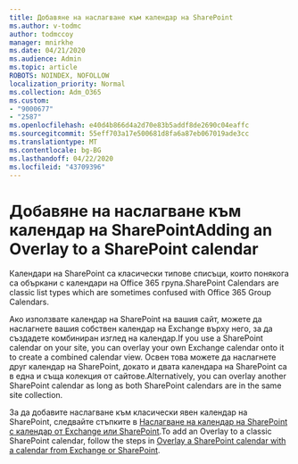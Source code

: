 ```yaml
---
title: Добавяне на наслагване към календар на SharePoint
ms.author: v-todmc
author: todmccoy
manager: mnirkhe
ms.date: 04/21/2020
ms.audience: Admin
ms.topic: article
ROBOTS: NOINDEX, NOFOLLOW
localization_priority: Normal
ms.collection: Adm_O365
ms.custom:
- "9000677"
- "2587"
ms.openlocfilehash: e40d4b866d4a2d70e83b5addf8de2690c04eaffc
ms.sourcegitcommit: 55eff703a17e500681d8fa6a87eb067019ade3cc
ms.translationtype: MT
ms.contentlocale: bg-BG
ms.lasthandoff: 04/22/2020
ms.locfileid: "43709396"
---
```

# <a name="adding-an-overlay-to-a-sharepoint-calendar"></a><span data-ttu-id="e44e7-102">Добавяне на наслагване към календар на SharePoint</span><span class="sxs-lookup"><span data-stu-id="e44e7-102">Adding an Overlay to a SharePoint calendar</span></span>

<span data-ttu-id="e44e7-103">Календари на SharePoint са класически типове списъци, които понякога са объркани с календари на Office 365 група.</span><span class="sxs-lookup"><span data-stu-id="e44e7-103">SharePoint Calendars are classic list types which are sometimes confused with Office 365 Group Calendars.</span></span>
 
<span data-ttu-id="e44e7-104">Ако използвате календар на SharePoint на вашия сайт, можете да наслагнете вашия собствен календар на Exchange върху него, за да създадете комбиниран изглед на календар.</span><span class="sxs-lookup"><span data-stu-id="e44e7-104">If you use a SharePoint calendar on your site, you can overlay your own Exchange calendar onto it to create a combined calendar view.</span></span> <span data-ttu-id="e44e7-105">Освен това можете да наслагнете друг календар на SharePoint, докато и двата календара на SharePoint са в една и съща колекция от сайтове.</span><span class="sxs-lookup"><span data-stu-id="e44e7-105">Alternatively, you can overlay another SharePoint calendar as long as both SharePoint calendars are in the same site collection.</span></span>
 
<span data-ttu-id="e44e7-106">За да добавите наслагване към класически явен календар на SharePoint, следвайте стъпките в [Наслагване на календар на SharePoint с календар от Exchange или SharePoint](https://support.office.com/article/Overlay-a-SharePoint-calendar-with-a-calendar-from-Exchange-or-SharePoint-4CAEBE59-3994-4A94-9322-B31ABB8A5E9A).</span><span class="sxs-lookup"><span data-stu-id="e44e7-106">To add an Overlay to a classic SharePoint calendar, follow the steps in [Overlay a SharePoint calendar with a calendar from Exchange or SharePoint](https://support.office.com/article/Overlay-a-SharePoint-calendar-with-a-calendar-from-Exchange-or-SharePoint-4CAEBE59-3994-4A94-9322-B31ABB8A5E9A).</span></span>
